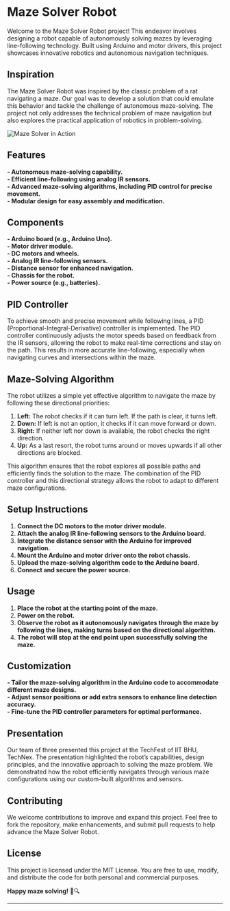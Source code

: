 # Maze Solver Robot

Welcome to the Maze Solver Robot project! This endeavor involves designing a robot capable of autonomously solving mazes by leveraging line-following technology. Built using Arduino and motor drivers, this project showcases innovative robotics and autonomous navigation techniques.

## Inspiration

The Maze Solver Robot was inspired by the classic problem of a rat navigating a maze. Our goal was to develop a solution that could emulate this behavior and tackle the challenge of autonomous maze-solving. The project not only addresses the technical problem of maze navigation but also explores the practical application of robotics in problem-solving.

![Maze Solver in Action](MAZESOLVER.gif)


## Features

**- Autonomous maze-solving capability.**  
**- Efficient line-following using analog IR sensors.**  
**- Advanced maze-solving algorithms, including PID control for precise movement.**  
**- Modular design for easy assembly and modification.**  

## Components

**- Arduino board (e.g., Arduino Uno).**  
**- Motor driver module.**  
**- DC motors and wheels.**  
**- Analog IR line-following sensors.**  
**- Distance sensor for enhanced navigation.**  
**- Chassis for the robot.**  
**- Power source (e.g., batteries).**  

## PID Controller

To achieve smooth and precise movement while following lines, a PID (Proportional-Integral-Derivative) controller is implemented. The PID controller continuously adjusts the motor speeds based on feedback from the IR sensors, allowing the robot to make real-time corrections and stay on the path. This results in more accurate line-following, especially when navigating curves and intersections within the maze.


## Maze-Solving Algorithm

The robot utilizes a simple yet effective algorithm to navigate the maze by following these directional priorities:

1. **Left:** The robot checks if it can turn left. If the path is clear, it turns left.
2. **Down:** If left is not an option, it checks if it can move forward or down.
3. **Right:** If neither left nor down is available, the robot checks the right direction.
4. **Up:** As a last resort, the robot turns around or moves upwards if all other directions are blocked.

This algorithm ensures that the robot explores all possible paths and efficiently finds the solution to the maze. The combination of the PID controller and this directional strategy allows the robot to adapt to different maze configurations.

## Setup Instructions

1. **Connect the DC motors to the motor driver module.**  
2. **Attach the analog IR line-following sensors to the Arduino board.**  
3. **Integrate the distance sensor with the Arduino for improved navigation.**  
4. **Mount the Arduino and motor driver onto the robot chassis.**  
5. **Upload the maze-solving algorithm code to the Arduino board.**  
6. **Connect and secure the power source.**  

## Usage

1. **Place the robot at the starting point of the maze.**  
2. **Power on the robot.**  
3. **Observe the robot as it autonomously navigates through the maze by following the lines, making turns based on the directional algorithm.**  
4. **The robot will stop at the end point upon successfully solving the maze.**  

## Customization

**- Tailor the maze-solving algorithm in the Arduino code to accommodate different maze designs.**  
**- Adjust sensor positions or add extra sensors to enhance line detection accuracy.**  
**- Fine-tune the PID controller parameters for optimal performance.**  

## Presentation

Our team of three presented this project at the TechFest of IIT BHU, TechNex. The presentation highlighted the robot’s capabilities, design principles, and the innovative approach to solving the maze problem. We demonstrated how the robot efficiently navigates through various maze configurations using our custom-built algorithms and sensors.

## Contributing

We welcome contributions to improve and expand this project. Feel free to fork the repository, make enhancements, and submit pull requests to help advance the Maze Solver Robot.

## License

This project is licensed under the MIT License. You are free to use, modify, and distribute the code for both personal and commercial purposes.


**Happy maze solving!** 🤖🔍

---
